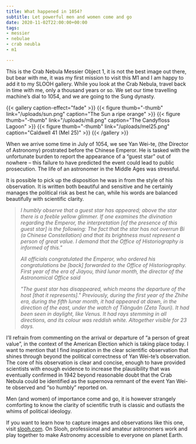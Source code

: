 ```yaml
---
title: What happened in 1054?
subtitle: Let powerful men and women come and go
date: 2020-11-02T22:00:00+00:00
tags:
- messier
- nebulae
- crab neubla
- m1

---
```

This is the Crab Nebula Messier Object 1, it is not the best image out there, but bear with me, it was my first mission to visit this M1 and I am happy to add it to my SLOOH gallery. While you look at the Crab Nebula, travel back in time with me, only a thousand years or so. We set our time travelling machine’s dial to 1054, and we are going to the Sung dynasty.

{{< gallery caption-effect="fade" >}} {{< figure thumb="-thumb" link="/uploads/sun.png" caption="The Sun a ripe orange" >}} {{< figure thumb="-thumb" link="/uploads/m8.png" caption="The Candyfloss Lagoon" >}} {{< figure thumb="-thumb" link="/uploads/mel25.png" caption="Caldwell 41 (Mel 25)" >}} {{< /gallery >}}

When we arrive some time in July of 1054, we see Yan Wei-te, (the Director of Astronomy) prostrated before the Chinese Emperor. He is tasked with the unfortunate burden to report the appearance of a “guest star” out of nowhere – this failure to have predicted the event could lead to public prosecution. The life of an astronomer in the Middle Ages was stressful.

It is possible to pick up the disposition he was in from the style of his observation. It is written both beautiful and sensitive and he certainly manages the political risk as best he can, while his words are balanced beautifully with scientific clarity.

> _I humbly observe that a guest star has appeared; above the star there is a feeble yellow glimmer. If one examines the divination regarding the Emperor, the interpretation \[of the presence of this guest star\] is the following: The fact that the star has not overrun Bi (a Chinese Constellation) and that its brightness must represent a person of great value. I demand that the Office of Historiography is informed of this."_
>
> _All officials congratulated the Emperor, who ordered his congratulations be \[back\] forwarded to the Office of Historiography. First year of the era of Jiayou, third lunar month, the director of the Astronomical Office said_
>
> _"The guest star has disappeared, which means the departure of the host \[that it represents\]." Previously, during the first year of the Zhihe era, during the fifth lunar month, it had appeared at dawn, in the direction of the east, under the watch of Tiãnguãn (Zeta Tauri). It had been seen in daylight, like Venus. It had rays stemming in all directions, and its colour was reddish white. Altogether visible for 23 days._

I’ll refrain from commenting on the arrival or departure of “a person of great value”, in the context of the American Election which is taking place today. I want to mention that I find inspiration in the clear scientific observation that shines through beyond the political correctness of Yan Wei-te’s observation. The core of his observation is clear and concise, enough to have provided scientists with enough evidence to increase the plausibility that was eventually confirmed in 1942 beyond reasonable doubt that the Crab Nebula could be identified as the supernova remnant of the event Yan Wei-te observed and “so humbly” reported on.

Men (and women) of importance come and go, it is however strangely comforting to know the clarity of scientific truth is classic and outlasts the whims of political ideology.

If you want to learn how to capture images and observations like this one, visit [slooh.com](https://www.slooh.com/ "slooh.com"). On Slooh, professional and amateur astronomers work and play together to make Astronomy accessible to everyone on planet Earth.